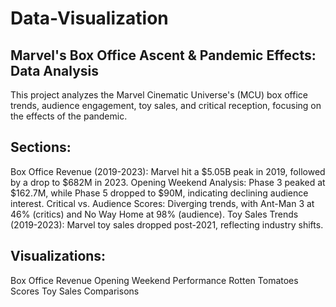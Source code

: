 # Data-Visualization
## Marvel's Box Office Ascent & Pandemic Effects: Data Analysis
This project analyzes the Marvel Cinematic Universe's (MCU) box office trends, audience engagement, toy sales, and critical reception, focusing on the effects of the pandemic.

## Sections:
Box Office Revenue (2019-2023): Marvel hit a $5.05B peak in 2019, followed by a drop to $682M in 2023.
Opening Weekend Analysis: Phase 3 peaked at $162.7M, while Phase 5 dropped to $90M, indicating declining audience interest.
Critical vs. Audience Scores: Diverging trends, with Ant-Man 3 at 46% (critics) and No Way Home at 98% (audience).
Toy Sales Trends (2019-2023): Marvel toy sales dropped post-2021, reflecting industry shifts.

## Visualizations:
Box Office Revenue
Opening Weekend Performance
Rotten Tomatoes Scores
Toy Sales Comparisons
